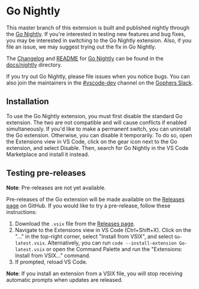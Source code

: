 # Go Nightly

This master branch of this extension is built and published nightly through the [Go Nightly]. If you're interested in testing new features and bug fixes, you may be interested in switching to the Go Nightly extension. Also, if you file an issue, we may suggest trying out the fix in Go Nightly.

The [Changelog](nightly/CHANGELOG.md) and [README](nightly/README.md) for [Go Nightly] can be found in the [docs/nightly](nightly/) directory.

If you try out Go Nightly, please file issues when you notice bugs. You can also join the maintainers in the [#vscode-dev](https://gophers.slack.com/archives/CUWGEKH5Z) channel on the [Gophers Slack](https://invite.slack.golangbridge.org/).

## Installation

To use the Go Nightly extension, you must first disable the standard Go extension. The two are not compatible and will cause conflicts if enabled simultaneously. If you'd like to make a permanent switch, you can uninstall the Go extension. Otherwise, you can disable it temporarily. To do so, open the Extensions view in VS Code, click on the gear icon next to the Go extension, and select Disable. Then, search for Go Nightly in the VS Code Marketplace and install it instead.

## Testing pre-releases

**Note**: Pre-releases are not yet available.

Pre-releases of the Go extension will be made available on the [Releases page](https://github.com/golang/vscode-go/releases/tag/latest) on GitHub. If you would like to try a pre-release, follow these instructions:

1) Download the `.vsix` file from the [Releases page](https://github.com/golang/vscode-go/releases/tag/latest).
2) Navigate to the Extensions view in VS Code (Ctrl+Shift+X). Click on the "..." in the top-right corner, select "Install from VSIX", and select `Go-latest.vsix`. Alternatively, you can run `code --install-extension Go-latest.vsix` or open the Command Palette and run the "Extensions: Install from VSIX..." command.
3) If prompted, reload VS Code.

**Note**: If you install an extension from a VSIX file, you will stop receiving automatic prompts when updates are released.

[Go Nightly]: https://marketplace.visualstudio.com/items?itemName=golang.go-nightly
